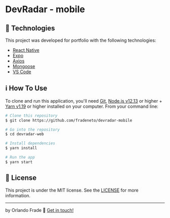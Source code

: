 # DevRadar - mobile

## :rocket: Technologies

This project was developed for portfolio with the following technologies:

-  [React Native](https://facebook.github.io/react-native/)
-  [Expo](https://expo.io)
-  [Axios](https://github.com/axios/axios)
-  [Mongoose](https://mongoosejs.com/)
-  [VS Code][vc]

## :information_source: How To Use

To clone and run this application, you'll need [Git](https://git-scm.com), [Node.js v12.13][nodejs] or higher + [Yarn v1.19][yarn] or higher installed on your computer. From your command line:

```bash
# Clone this repository
$ git clone https://github.com/fradeneto/devradar-mobile

# Go into the repository
$ cd devradar-web

# Install dependencies
$ yarn install

# Run the app
$ yarn start
```

## :memo: License
This project is under the MIT license. See the [LICENSE](https://github.com/fradeneto/devradar-mobile/blob/master/LICENSE) for more information.

---

by Orlando Frade :wave: [Get in touch!](https://www.linkedin.com/in/orlandofrade/)

[nodejs]: https://nodejs.org/
[yarn]: https://yarnpkg.com/
[vc]: https://code.visualstudio.com/



